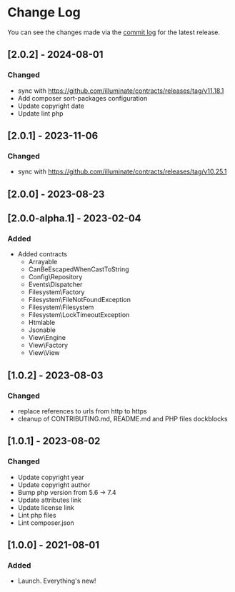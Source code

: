 # Change Log

You can see the changes made via the [commit log](https://github.com/themehybrid/hybrid-contracts/commits/master) for the latest release.

## [2.0.2] - 2024-08-01

### Changed

- sync with https://github.com/illuminate/contracts/releases/tag/v11.18.1
- Add composer sort-packages configuration
- Update copyright date
- Update lint php

## [2.0.1] - 2023-11-06

### Changed

- sync with https://github.com/illuminate/contracts/releases/tag/v10.25.1

## [2.0.0] - 2023-08-23

## [2.0.0-alpha.1] - 2023-02-04

### Added

- Added contracts
	- Arrayable
	- CanBeEscapedWhenCastToString
	- Config\Repository
	- Events\Dispatcher
	- Filesystem\Factory
	- Filesystem\FileNotFoundException
	- Filesystem\Filesystem
	- Filesystem\LockTimeoutException
	- Htmlable
	- Jsonable
	- View\Engine
	- View\Factory
	- View\View

## [1.0.2] - 2023-08-03

### Changed

- replace references to urls from http to https
- cleanup of CONTRIBUTING.md, README.md and PHP files dockblocks

## [1.0.1] - 2023-08-02

### Changed

- Update copyright year
- Update copyright author
- Bump php version from 5.6 -> 7.4
- Update attributes link
- Update license link
- Lint php files
- Lint composer.json

## [1.0.0] - 2021-08-01

### Added

- Launch.  Everything's new!
